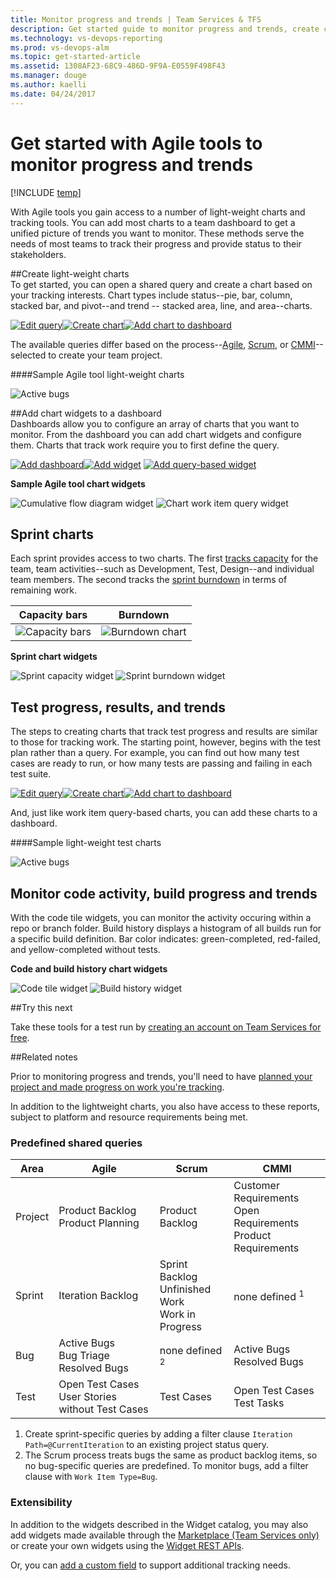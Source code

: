 ```yaml
---
title: Monitor progress and trends | Team Services & TFS
description: Get started guide to monitor progress and trends, create charts and share with team members on dashboards using Agile tools and work item tracking with Visual Studio Team Services (VSTS) or Team Foundation Server 
ms.technology: vs-devops-reporting
ms.prod: vs-devops-alm
ms.topic: get-started-article  
ms.assetid: 1308AF23-68C9-486D-9F9A-E0559F498F43  
ms.manager: douge
ms.author: kaelli
ms.date: 04/24/2017
---
```


# Get started with Agile tools to monitor progress and trends   

[!INCLUDE [temp](../work/_shared/dev15-version-header.md)] 

With Agile tools you gain access to a number of light-weight charts and tracking tools. You can add most charts to a team dashboard to get a unified picture of trends you want to monitor. These methods serve the needs of most teams to track their progress and provide status to their stakeholders.  

##Create light-weight charts  
To get started, you can open a shared query and create a chart based on your tracking interests. Chart types include status--pie, bar, column, stacked bar, and pivot--and trend -- stacked area, line, and area--charts.   

[![Edit query](_img/gs-chart-query.png)](../work/track/using-queries.md)[![Create chart](_img/gs-chart-create.png)](charts.md)[![Add chart to dashboard](_img/gs-chart-add-dashboard.png)](add-widget-to-dashboard.md#add-charts)  

The available queries differ based on the process--[Agile](../work/guidance/agile-process.md), [Scrum](../work/guidance/scrum-process.md), or [CMMI](../work/guidance/cmmi-process.md)--selected to create your team project.  

####Sample Agile tool light-weight charts   

![Active bugs](_img/gs-monitor-charts-active-bugs.png)   

##Add chart widgets to a dashboard   
Dashboards allow you to configure an array of charts that you want to monitor. From the dashboard you can add chart widgets and configure them. Charts that track work require you to first define the query.   

[![Add dashboard](_img/gs-add-dashboard.png)](dashboards.md)[![Add widget](_img/gs-add-widget.png)](widget-catalog.md) [![Add query-based widget](_img/gs-add-query-based-widget.png)](widget-catalog.md)


**Sample Agile tool chart widgets**  

![Cumulative flow diagram widget](_img/widget-cfd-chart.png) ![Chart work item query widget](_img/widget-chart-work-query.png)   


## Sprint charts     

Each sprint provides access to two charts. The first [tracks capacity](../work/scrum/define-sprints.md) for the team, team activities--such as Development, Test, Design--and individual team members. The second tracks the [sprint burndown](../work/scrum/sprint-burndown.md) in terms of remaining work. 

| Capacity bars | Burndown  |
|-------| ----- |
|![Capacity bars](../work/scrum/_img/ALM_DS_CapacityBars_S.png) | ![Burndown chart](../work/scrum/_img/ALM_DS_SprntBD_Chrt_S.png)  |


**Sprint chart widgets**  

 ![Sprint capacity widget](_img/widget-sprint-capacity.png)  ![Sprint burndown widget](_img/widget-sprint-burndown.png)   


## Test progress, results, and trends  

The steps to creating charts that track test progress and results are similar to those for tracking work. The starting point, however, begins with the test plan rather than a query. For example, you can find out how many test cases are ready to run, or how many tests are passing and failing in each test suite. 

[![Edit query](_img/gs-chart-test-type.png)](../manual-test/getting-started/track-test-status.md)[![Create chart](_img/gs-chart-create.png)](charts.md)[![Add chart to dashboard](_img/gs-chart-add-dashboard.png)](add-widget-to-dashboard.md#add-charts)


And, just like work item query-based charts, you can add these charts to a dashboard.  

####Sample light-weight test charts   

![Active bugs](_img/gs-monitor-test-charts.png)



## Monitor code activity, build progress and trends  

With the code tile widgets, you can monitor the activity occuring within a repo or branch folder. Build history displays a histogram of all builds run for a specific build definition. Bar color indicates: green-completed, red-failed, and yellow-completed without tests. 

**Code and build history chart widgets**  

![Code tile widget](_img/widget-code-tile.png)
![Build history widget](_img/widget-build-history-chart.png)  


##Try this next  

Take these tools for a test run by [creating an account on Team Services for free](../setup-admin/team-services/sign-up-for-visual-studio-team-services.md).  

##Related notes

Prior to monitoring progress and trends, you'll need to have [planned your project and made progress on work you're tracking](../work/overview.md). 

In addition to the lightweight charts, you also have access to these reports, subject to platform and resource requirements being met.   


<a id="shared-queries">  </a>
### Predefined shared queries   

| Area| Agile | Scrum | CMMI | 
|-------|-------| ----- | ---- |   
|Project | Product Backlog<br/>Product Planning | Product Backlog | Customer Requirements<br/>Open Requirements<br/>Product Requirements <br/> |  
|Sprint | Iteration Backlog<br/> | Sprint Backlog<br/>Unfinished Work<br/>Work in Progress | none defined <sup>1</sup> |  
|Bug | Active Bugs<br/>Bug Triage<br/>Resolved Bugs | none defined <sup>2</sup>| Active Bugs<br/>Resolved Bugs |  
|Test | Open Test Cases<br/>User Stories without Test Cases | Test Cases | Open Test Cases<br/>Test Tasks |  

1. Create sprint-specific queries by adding a filter clause ```Iteration Path=@CurrentIteration``` to an existing project status query.    
2. The Scrum process treats bugs the same as product backlog items, so no bug-specific queries are predefined. To monitor bugs, add a filter clause with ```Work Item Type=Bug```.   

### Extensibility  
In addition to the widgets described in the Widget catalog, you may also add widgets made available through the [Marketplace (Team Services only)](https://marketplace.visualstudio.com/#VSTS) or create your own widgets using the [Widget REST APIs](https://www.visualstudio.com/integrate/extensions/develop/add-dashboard-widget). 

Or, you can [add a custom field](../work/process/customize-process.md) to support additional tracking needs.   



